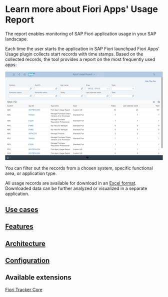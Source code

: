 # Learn more about Fiori Apps' Usage Report

The report enables monitoring of SAP Fiori application usage in your SAP landscape.

Each time the user starts the application in SAP Fiori launchpad Fiori Apps' Usage plugin collects start records with time stamps. Based on the collected records, the tool provides a report on the most frequently used apps:

[![](res/fa.png)](res/fa.png)

You can filter out the records from a chosen system, specific functional area, or application type.

All usage records are available for download in an [Excel format](FPS01/recexp.md). Downloaded data can be further analyzed or visualized in a separate application.

## [Use cases](FPS01/use-cases.md)

## [Features](FPS01/features.md)

## [Architecture](arch/architecture.md)

## [Configuration](FPS01/conf.md)

## Available extensions
[Fiori Tracker Core](FPS01/extend-w-core.md)




